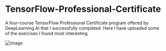 # TensorFlow-Professional-Certificate
A four-course TensorFlow Professional Certificate program offered by DeepLearning.AI that I successfully completed. Here I have uploaded some of the exercises I found most interesting.

![image](https://user-images.githubusercontent.com/98148664/151384940-54f86681-b69c-47b3-a589-0b2150c5918b.png)
